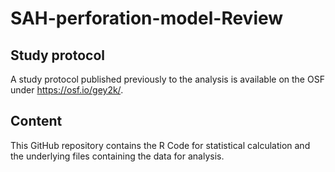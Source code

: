 # SAH-perforation-model-Review

## Study protocol
A study protocol published previously to the analysis is available on the OSF under https://osf.io/gey2k/.

## Content
This GitHub repository contains the R Code for statistical calculation and the underlying files containing the data for analysis.
